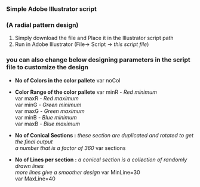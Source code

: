 ### Simple Adobe Illustrator script 
### (A radial pattern design) 


1. Simply download the file and Place it in the Illustrator script path
2. Run in Adobe Illustrator (File-> Script -> *this script file*)

### you can also change below designing parameters in the script file to customize the design

* **No of Colors in the color pallete**
 var noCol

* **Color Range of the color pallete**
 var minR - *Red minimum*  
 var maxR - *Red maximum*  
 var minG - *Green minimum*  
 var maxG - *Green maximum*  
 var minB - *Blue minimum*  
 var maxB - *Blue maximum*  

* **No of Conical Sections :** 
*these section are duplicated and rotated to get the final output*  
*a number that is a factor of 360*
var sections

* **No of Lines per section :**
*a conical section is a collection of randomly drawn lines*  
*more lines give a smoother design*
var MinLine=30  
var MaxLine=40  
